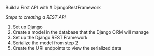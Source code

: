 Build a First API with # DjangoRestFramework

*Steps to creating a REST API*

1. Set up Django
2. Create a model in the database that the Django ORM will manage
3. Set up the Django REST Framework
4. Serialize the model from step 2
5. Create the URI endpoints to view the serialized data

